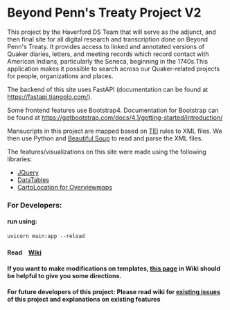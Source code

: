 # Beyond Penn's Treaty Project V2

This project by the Haverford DS Team that will serve as the adjunct, and then final site for all digital research and transcription done on Beyond Penn's Treaty. It  provides access to linked and annotated versions of Quaker diaries, letters, and meeting records which record contact with American Indians, particularly the Seneca, beginning in the 1740s.This application makes it possible to search across our Quaker-related projects for people, organizations and places. 


The backend of this site uses FastAPI (documentation can be found at https://fastapi.tiangolo.com/).

Some frontend features use Bootstrap4. Documentation for Bootstrap can be found at https://getbootstrap.com/docs/4.1/getting-started/introduction/

Mansucripts in this project are mapped based on [TEI](http://www.tei-c.org/) rules to XML files. We then use Python and [Beautiful Soup](https://www.crummy.com/software/BeautifulSoup/bs4/doc/) to read and parse the XML files.

The features/visualizations on this site were made using the following libraries:

- [JQuery](http://jquery.com/)
- [DataTables](https://www.datatables.net/)
- [CartoLocation for Overviewmaps](https://carto.com/)



### For Developers:
#### run using:
`uvicorn main:app --reload`
#### Read　[Wiki](https://github.com/HCDigitalScholarship/QI/wiki)
#### If you want to make modifications on templates, [this page](https://github.com/HCDigitalScholarship/QI/wiki/Templates-Explanation) in Wiki should be helpful to give you some directions.
#### **For future developers of this project: Please read wiki for [existing issues](https://github.com/HCDigitalScholarship/QI/wiki/Issues-and-Suggested-to-do-list) of this project and explanations on existing features**



